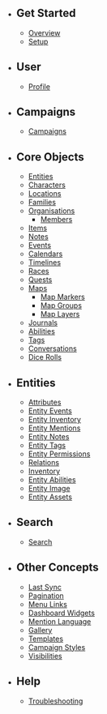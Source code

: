 - ## Get Started
    - [Overview](/api-docs/{{version}}/overview)
    - [Setup](/api-docs/{{version}}/setup)


- ## User
    - [Profile](/api-docs/{{version}}/profile)

- ## Campaigns
    - [Campaigns](/api-docs/{{version}}/campaigns)

- ## Core Objects
    - [Entities](/api-docs/{{version}}/entities)
    - [Characters](/api-docs/{{version}}/characters)
    - [Locations](/api-docs/{{version}}/locations)
    - [Families](/api-docs/{{version}}/families)
    - [Organisations](/api-docs/{{version}}/organisations)
        - [Members](/api-docs/{{version}}/organisation-members)
    - [Items](/api-docs/{{version}}/items)
    - [Notes](/api-docs/{{version}}/notes)
    - [Events](/api-docs/{{version}}/events)
    - [Calendars](/api-docs/{{version}}/calendars)
    - [Timelines](/api-docs/{{version}}/timelines)
    - [Races](/api-docs/{{version}}/races)
    - [Quests](/api-docs/{{version}}/quests)
    - [Maps](/api-docs/{{version}}/maps)
        - [Map Markers](/api-docs/{{version}}/map_markers)
        - [Map Groups](/api-docs/{{version}}/map_groups)
        - [Map Layers](/api-docs/{{version}}/map_layers)
    - [Journals](/api-docs/{{version}}/journals)
    - [Abilities](/api-docs/{{version}}/abilities)
    - [Tags](/api-docs/{{version}}/tags)
    - [Conversations](/api-docs/{{version}}/conversations)
    - [Dice Rolls](/api-docs/{{version}}/dice-rolls)

- ## Entities
    - [Attributes](/api-docs/{{version}}/attributes)
    - [Entity Events](/api-docs/{{version}}/entity-events)
    - [Entity Inventory](/api-docs/{{version}}/inventory)
    - [Entity Mentions](/api-docs/{{version}}/entity-mentions)
    - [Entity Notes](/api-docs/{{version}}/entity-notes)
    - [Entity Tags](/api-docs/{{version}}/entity-tags)
    - [Entity Permissions](/api-docs/{{version}}/entity-permissions)
    - [Relations](/api-docs/{{version}}/relations)
    - [Inventory](/api-docs/{{version}}/entity-inventory)
    - [Entity Abilities](/api-docs/{{version}}/entity-abilities)
    - [Entity Image](/api-docs/{{version}}/entity-image)
    - [Entity Assets](/api-docs/{{version}}/entity-assets)

- ## Search
    - [Search](/api-docs/{{version}}/search)

- ## Other Concepts
    - [Last Sync](/api-docs/{{version}}/last-sync)
    - [Pagination](/api-docs/{{version}}/pagination)
    - [Menu Links](/api-docs/{{version}}/menu-links)
    - [Dashboard Widgets](/api-docs/{{version}}/dashboard-widgets)
    - [Mention Language](/api-docs/{{version}}/mention-language)
    - [Gallery](/api-docs/{{version}}/images)
    - [Templates](/api-docs/{{version}}/templates)
    - [Campaign Styles](/api-docs/{{version}}/campaign-styles)
    - [Visibilities](/api-docs/{{version}}/visibilities)

- ## Help
    - [Troubleshooting](/api-docs/{{version}}/troubleshooting)
